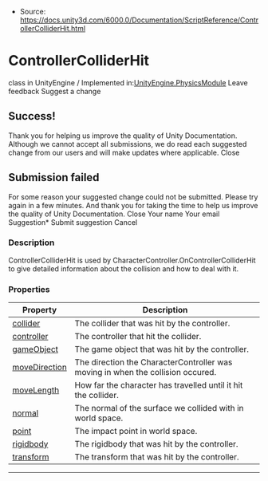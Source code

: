 * Source: https://docs.unity3d.com/6000.0/Documentation/ScriptReference/ControllerColliderHit.html

# ControllerColliderHit
class in UnityEngine
/
Implemented in:[UnityEngine.PhysicsModule](https://docs.unity3d.com/6000.0/Documentation/ScriptReference/UnityEngine.PhysicsModule.html)
Leave feedback
Suggest a change
## Success!
Thank you for helping us improve the quality of Unity Documentation. Although we cannot accept all submissions, we do read each suggested change from our users and will make updates where applicable.
Close
## Submission failed
For some reason your suggested change could not be submitted. Please <a>try again</a> in a few minutes. And thank you for taking the time to help us improve the quality of Unity Documentation.
Close
Your name Your email Suggestion* Submit suggestion
Cancel
### Description
ControllerColliderHit is used by CharacterController.OnControllerColliderHit to give detailed information about the collision and how to deal with it.
### Properties
Property | Description  
---|---  
[collider](https://docs.unity3d.com/6000.0/Documentation/ScriptReference/ControllerColliderHit-collider.html) | The collider that was hit by the controller.  
[controller](https://docs.unity3d.com/6000.0/Documentation/ScriptReference/ControllerColliderHit-controller.html) | The controller that hit the collider.  
[gameObject](https://docs.unity3d.com/6000.0/Documentation/ScriptReference/ControllerColliderHit-gameObject.html) | The game object that was hit by the controller.  
[moveDirection](https://docs.unity3d.com/6000.0/Documentation/ScriptReference/ControllerColliderHit-moveDirection.html) | The direction the CharacterController was moving in when the collision occured.  
[moveLength](https://docs.unity3d.com/6000.0/Documentation/ScriptReference/ControllerColliderHit-moveLength.html) | How far the character has travelled until it hit the collider.  
[normal](https://docs.unity3d.com/6000.0/Documentation/ScriptReference/ControllerColliderHit-normal.html) | The normal of the surface we collided with in world space.  
[point](https://docs.unity3d.com/6000.0/Documentation/ScriptReference/ControllerColliderHit-point.html) | The impact point in world space.  
[rigidbody](https://docs.unity3d.com/6000.0/Documentation/ScriptReference/ControllerColliderHit-rigidbody.html) | The rigidbody that was hit by the controller.  
[transform](https://docs.unity3d.com/6000.0/Documentation/ScriptReference/ControllerColliderHit-transform.html) | The transform that was hit by the controller.  
* * *
